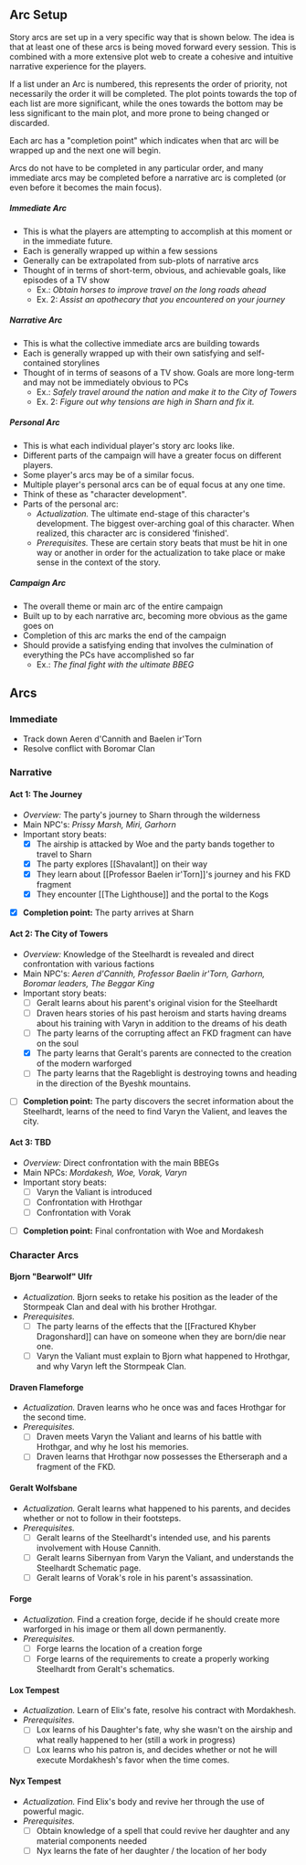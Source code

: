 ## Arc Setup
Story arcs are set up in a very specific way that is shown below. The idea is that at least one of these arcs is being moved forward every session. This is combined with a more extensive plot web to create a  cohesive and intuitive narrative experience for the players.

If a list under an Arc is numbered, this represents the order of priority, not necessarily the order it will be completed. The plot points towards the top of each list are more significant, while the ones towards the bottom may be less significant to the main plot, and more prone to being changed or discarded.

Each arc has a "completion point" which indicates when that arc will be wrapped up and the next one will begin.

Arcs do not have to be completed in any particular order, and many immediate arcs may be completed before a narrative arc is completed (or even before it becomes the main focus).

##### Immediate Arc
- This is what the players are attempting to accomplish at this moment or in the immediate future.
- Each is generally wrapped up within a few sessions
- Generally can be extrapolated from sub-plots of narrative arcs
- Thought of in terms of short-term, obvious, and achievable goals, like episodes of a TV show
	- Ex.: *Obtain horses to improve travel on the long roads ahead*
	- Ex. 2: *Assist an apothecary that you encountered on your journey*

##### Narrative Arc
- This is what the collective immediate arcs are building towards
- Each is generally wrapped up with their own satisfying and self-contained storylines
- Thought of in terms of seasons of a TV show. Goals are more long-term and may not be immediately obvious to PCs
	- Ex.: *Safely travel around the nation and make it to the City of Towers*
	- Ex. 2: *Figure out why tensions are high in Sharn and fix it.*

##### Personal Arc
* This is what each individual player's story arc looks like.
* Different parts of the campaign will have a greater focus on different players.
* Some player's arcs may be of a similar focus.
* Multiple player's personal arcs can be of equal focus at any one time.
* Think of these as "character development".
* Parts of the personal arc:
	* *Actualization.* The ultimate end-stage of this character's development. The biggest over-arching goal of this character. When realized, this character arc is considered 'finished'.
	* *Prerequisites.* These are certain story beats that must be hit in one way or another in order for the actualization to take place or make sense in the context of the story.

##### Campaign Arc
- The overall theme or main arc of the entire campaign
- Built up to by each narrative arc, becoming more obvious as the game goes on
- Completion of this arc marks the end of the campaign
- Should provide a satisfying ending that involves the culmination of everything the PCs have accomplished so far
	- Ex.: *The final fight with the ultimate BBEG*


## Arcs
### Immediate
- Track down Aeren d'Cannith and Baelen ir'Torn
- Resolve conflict with Boromar Clan
### Narrative
#### Act 1: The Journey
- *Overview:* The party's journey to Sharn through the wilderness
- Main NPC's: *Prissy Marsh, Miri, Garhorn*
- Important story beats:
	- [x] The airship is attacked by Woe and the party bands together to travel to Sharn
	- [x] The party explores [[Shavalant]] on their way
	- [x] They learn about [[Professor Baelen ir'Torn]]'s journey and his FKD fragment
	- [x] They encounter [[The Lighthouse]] and the portal to the Kogs
- [x]  **Completion point:** The party arrives at Sharn

#### Act 2: The City of Towers
- *Overview:* Knowledge of the Steelhardt is revealed and direct confrontation with various factions
- Main NPC's: *Aeren d'Cannith, Professor Baelin ir'Torn, Garhorn, Boromar leaders, The Beggar King*
- Important story beats:
	- [ ] Geralt learns about his parent's original vision for the Steelhardt
	- [ ] Draven hears stories of his past heroism and starts having dreams about his training with Varyn in addition to the dreams of his death
	- [ ] The party learns of the corrupting affect an FKD fragment can have on the soul
	- [x] The party learns that Geralt's parents are connected to the creation of the modern warforged
	- [ ] The party learns that the Rageblight is destroying towns and heading in the direction of the Byeshk mountains.
- [ ] **Completion point:** The party discovers the secret information about the Steelhardt, learns of the need to find Varyn the Valient, and leaves the city.

#### Act 3: TBD
- *Overview:* Direct confrontation with the main BBEGs
- Main NPCs: *Mordakesh, Woe, Vorak, Varyn*
- Important story beats:
	- [ ] Varyn the Valiant is introduced
	- [ ] Confrontation with Hrothgar
	- [ ] Confrontation with Vorak
- [ ] **Completion point:** Final confrontation with Woe and Mordakesh

### Character Arcs
#### Bjorn "Bearwolf" Ulfr
- *Actualization.* Bjorn seeks to retake his position as the leader of the Stormpeak Clan and deal with his brother Hrothgar.
- *Prerequisites.*
	- [ ] The party learns of the effects that the [[Fractured Khyber Dragonshard]] can have on someone when they are born/die near one.
	- [ ] Varyn the Valiant must explain to Bjorn what happened to Hrothgar, and why Varyn left the Stormpeak Clan.

#### Draven Flameforge
* *Actualization.* Draven learns who he once was and faces Hrothgar for the second time.
* *Prerequisites.*
	- [ ] Draven meets Varyn the Valiant and learns of his battle with Hrothgar, and why he lost his memories.
	- [ ] Draven learns that Hrothgar now possesses the Etherseraph and a fragment of the FKD.

#### Geralt Wolfsbane
* *Actualization.* Geralt learns what happened to his parents, and decides whether or not to follow in their footsteps.
* *Prerequisites.*
	* [ ] Geralt learns of the Steelhardt's intended use, and his parents involvement with House Cannith.
	* [ ] Geralt learns Sibernyan from Varyn the Valiant, and understands the Steelhardt Schematic page.
	* [ ] Geralt learns of Vorak's role in his parent's assassination.

#### Forge
* *Actualization.* Find a creation forge, decide if he should create more warforged in his image or them all down permanently.
* *Prerequisites.*
	* [ ] Forge learns the location of a creation forge
	* [ ] Forge learns of the requirements to create a properly working Steelhardt from Geralt's schematics.

#### Lox Tempest
* *Actualization.* Learn of Elix's fate, resolve his contract with Mordakhesh.
* *Prerequisites.*
	* [ ] Lox learns of his Daughter's fate, why she wasn't on the airship and what really happened to her (still a work in progress)
	* [ ] Lox learns who his patron is, and decides whether or not he will execute Mordakhesh's favor when the time comes.

#### Nyx Tempest
* *Actualization.* Find Elix's body and revive her through the use of powerful magic.
* *Prerequisites.*
	* [ ] Obtain knowledge of a spell that could revive her daughter and any material components needed
	* [ ] Nyx learns the fate of her daughter / the location of her body